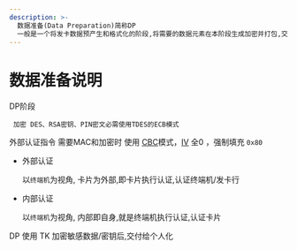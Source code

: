 ```yaml
---
description: >-
  数据准备(Data Preparation)简称DP
  一般是一个将发卡数据预产生和格式化的阶段,将需要的数据元素在本阶段生成加密并打包,交付给个人化系统(设备)对卡片进行个人化
---
```


# 数据准备说明

DP阶段

```text
 加密 DES、RSA密钥、PIN密文必需使用TDES的ECB模式
```

外部认证指令 需要MAC和加密时 使用 [CBC](chang-jian-suo-lve-ci.md#cbc)模式，[IV](chang-jian-suo-lve-ci.md#iv) 全0 ，强制填充 `0x80`

* 外部认证

  以`终端机`为视角, 卡片为外部,即卡片执行认证,认证终端机/发卡行

* 内部认证

  以`终端机`为视角, 内部即自身,就是终端机执行认证,认证卡片

DP 使用 TK 加密敏感数据/密钥后,交付给个人化



